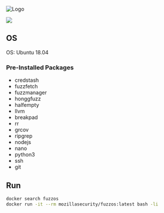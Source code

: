 ![Logo](https://github.com/posidron/posidron.github.io/raw/master/static/images/fuzzos.png)

[![](https://images.microbadger.com/badges/image/mozillasecurity/fuzzos.svg)](https://microbadger.com/images/mozillasecurity/fuzzos "Get your own image badge on microbadger.com")

## OS

OS: Ubuntu 18.04

### Pre-Installed Packages

- credstash
- fuzzfetch
- fuzzmanager
- honggfuzz
- halfempty
- llvm
- breakpad
- rr
- grcov
- ripgrep
- nodejs
- nano
- python3
- ssh
- git

## Run

```bash
docker search fuzzos
docker run -it --rm mozillasecurity/fuzzos:latest bash -li
```
